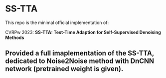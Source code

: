 # SS-TTA

This repo is the minimal official implementation of:
 
CVRPw 2023: **SS-TTA: Test-Time Adaption for Self-Supervised Denoising Methods** 



## Provided a full imaplementation of the SS-TTA, dedicated to Noise2Noise method with DnCNN network (pretrained weight is given).
